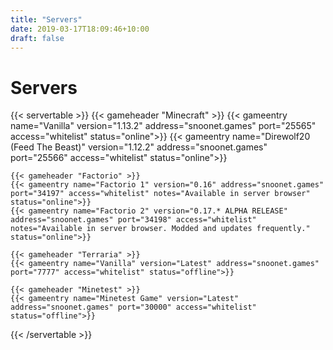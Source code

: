```yaml
---
title: "Servers"
date: 2019-03-17T18:09:46+10:00
draft: false
---
```


# Servers

{{< servertable >}}
    {{< gameheader "Minecraft" >}}
    {{< gameentry name="Vanilla" version="1.13.2" address="snoonet.games" port="25565" access="whitelist" status="online">}}
    {{< gameentry name="Direwolf20 (Feed The Beast)" version="1.12.2" address="snoonet.games" port="25566" access="whitelist" status="online">}}
    
    {{< gameheader "Factorio" >}}
    {{< gameentry name="Factorio 1" version="0.16" address="snoonet.games" port="34197" access="whitelist" notes="Available in server browser" status="online">}}
    {{< gameentry name="Factorio 2" version="0.17.* ALPHA RELEASE" address="snoonet.games" port="34198" access="whitelist" notes="Available in server browser. Modded and updates frequently." status="online">}}

    {{< gameheader "Terraria" >}}
    {{< gameentry name="Vanilla" version="Latest" address="snoonet.games" port="7777" access="whitelist" status="offline">}}

    {{< gameheader "Minetest" >}}
    {{< gameentry name="Minetest Game" version="Latest" address="snoonet.games" port="30000" access="whitelist" status="offline">}}
{{< /servertable >}}

